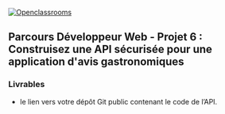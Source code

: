 [![Openclassrooms](https://1to1progress.fr/wp-content/uploads/2019/05/openclassrooms-e1557761236158.png)](https://openclassrooms.com)
## Parcours Développeur Web - Projet 6 : Construisez une API sécurisée pour une application d'avis gastronomiques
### Livrables
* le lien vers votre dépôt Git public contenant le code de l’API.
